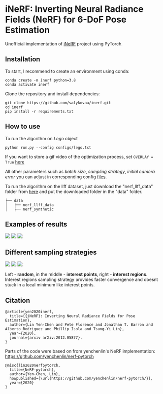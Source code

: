 # iNeRF: Inverting Neural Radiance Fields (NeRF) for 6-DoF Pose Estimation 
Unofficial implementation of [iNeRF](https://arxiv.org/abs/2012.05877) project using PyTorch. 

## Installation
To start, I recommend to create an environment using conda:
```
conda create -n inerf python=3.8
conda activate inerf
```
Clone the repository and install dependencies:
```
git clone https://github.com/salykovaa/inerf.git
cd inerf
pip install -r requirements.txt
```
## How to use
To run the algorithm on _Lego_ object
```
python run.py --config configs/lego.txt
```
If you want to store a gif video of the optimization process, set ```OVERLAY = True``` [here](https://github.com/salykovaa/inerf/blob/a8c996958789168b93e73ed8aee8d6f76ceb0fbc/run.py#L217)

All other parameters such as _batch size_, _sampling strategy_, _initial camera error_ you can adjust in corresponding config [files](https://github.com/salykovaa/inerf/tree/main/configs).

To run the algorithm on the llff dataset, just download the "nerf_llff_data" folder from [here](https://drive.google.com/drive/folders/128yBriW1IG_3NJ5Rp7APSTZsJqdJdfc1) and put the downloaded folder in the "data" folder. 
```
├── data 
│   ├── nerf_llff_data   
│   ├── nerf_synthetic  
```
## Examples of results

![](https://user-images.githubusercontent.com/63703454/122670771-f5f16d00-d1c3-11eb-82a7-6446f1f05a95.gif)
![](https://user-images.githubusercontent.com/63703454/122670773-f7229a00-d1c3-11eb-99be-621e4547a768.gif)
![](https://user-images.githubusercontent.com/63703454/125823439-4d89d5fa-4aa6-4159-9df4-4fcf55441632.gif)



## Different sampling strategies 

![](https://user-images.githubusercontent.com/63703454/122686222-51e1e300-d210-11eb-8f4c-be25f078ffa9.gif)
![](https://user-images.githubusercontent.com/63703454/122686229-58705a80-d210-11eb-9c0f-d6c2208b5457.gif)
![](https://user-images.githubusercontent.com/63703454/122686235-5ad2b480-d210-11eb-87ec-d645ae07b8d7.gif)

Left - **random**, in the middle - **interest points**, right - **interest regions**. 
Interest regions sampling strategy provides faster convergence and doesnt stuck in a local minimum like interest points. 

## Citation
```
@article{yen2020inerf,
  title={{iNeRF}: Inverting Neural Radiance Fields for Pose Estimation},
  author={Lin Yen-Chen and Pete Florence and Jonathan T. Barron and Alberto Rodriguez and Phillip Isola and Tsung-Yi Lin},
  year={2020},
  journal={arxiv arXiv:2012.05877},
}
```
Parts of the code were based on from yenchenlin's NeRF implementation: https://github.com/yenchenlin/nerf-pytorch
```
@misc{lin2020nerfpytorch,
  title={NeRF-pytorch},
  author={Yen-Chen, Lin},
  howpublished={\url{https://github.com/yenchenlin/nerf-pytorch/}},
  year={2020}
}
```
